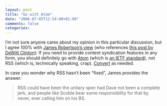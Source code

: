 ```yaml
---
layout: post
title: "Go with Atom"
date: "2006-07-05T12:54:00+01:00"
comments: false
categories: 
---
```


<p>I&#8217;m not sure anyone cares about my opinion in this particular discussion, but I agree 100% with <a href="http://www.cincomsmalltalk.com/blog/blogView?showComments=true&amp;entry=3329497100">James Robertson&#8217;s view</a> (who references <a href="http://www.unto.net/unto/work/on-rss-and-atom/">this post by DeWitt Clinton</a>): If you need to provide content syndication features in any form, you should definitely go with <a href="http://www.atomenabled.org/developers/syndication/">Atom</a> (which is <a href="http://www.ietf.org/rfc/rfc4287.txt">an IETF standard</a>), not RSS (which is, technically speaking, crap). <a href="http://atom.geekhood.net/atom2rss.xsl">Convert</a> as needed.</p>

<p>In case you wonder why RSS hasn&#8217;t been &#8220;fixed&#8221;, James provides the answer:</p>

<blockquote>
<p>RSS could have been the unitary spec had Dave not been a complete jerk, and people like Scoble bear some responsibility for that by never, ever calling him on his BS.</p>
</blockquote>


